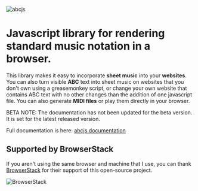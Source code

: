 ![abcjs](https://paulrosen.github.io/abcjs/img/abcjs_comp_extended_08.svg)

# Javascript library for rendering standard music notation in a browser.

This library makes it easy to incorporate **sheet music** into your **websites**. You can also turn visible **ABC** text into sheet music on websites that you don't own using a greasemonkey script, or change your own website that contains ABC text with no other changes than the addition of one javascript file. You can also generate **MIDI files** or play them directly in your browser.

BETA NOTE:
The documentation has not been updated for the beta version. It is set for the latest released version.

Full documentation is here: [abcjs documentation](https://paulrosen.github.io/abcjs/)

## Supported by BrowserStack
If you aren't using the same browser and machine that I use, you can thank [BrowserStack](https://browserstack.com/) for their support of this open-source project.

![BrowserStack](https://cdn.rawgit.com/paulrosen/abcjs/master/docs/.vuepress/public/img/browserstack-logo-600x315.png)
